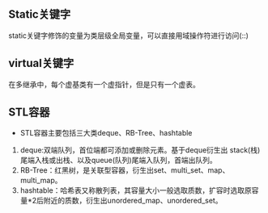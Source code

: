 ## Static关键字

static关键字修饰的变量为类层级全局变量，可以直接用域操作符进行访问(::)



## virtual关键字

在多继承中，每个虚基类有一个虚指针，但是只有一个虚表。



## STL容器

- STL容器主要包括三大类deque、RB-Tree、hashtable

1. deque:双端队列，首位端都可添加或删除元素。基于deque衍生出 stack(栈)尾端入栈或出栈、以及queue(队列)尾端入队列，首端出队列。
2. RB-Tree：红黑树，是关联型容器，衍生出set、multi_set、map、multi_map。
3. hashtable：哈希表又称散列表，其容量大小一般选取质数，扩容时选取原容量*2后附近的质数，衍生出unordered_map、unordered_set。